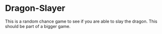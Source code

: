 # Dragon-Slayer
This is a random chance game to see if you are able to slay the dragon. This should be part of a bigger game.
